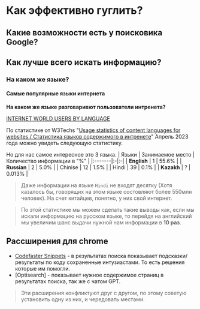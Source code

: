# Как эффективно гуглить?

## Какие возможности есть у поисковика Google?


## Как лучше всего искать информацию?


### На каком же языке?


#### Самые популярные языки интернета

**На каком же языке разговаривют пользователи интренета?**

[INTERNET WORLD USERS BY LANGUAGE](https://www.internetworldstats.com/stats7.htm) 


По статистике от W3Techs "[Usage statistics of content languages for websites / Статистика языков содержимого в интренете](https://w3techs.com/technologies/overview/content_language)" Апрель 2023 года можно увидеть следующую статистику.

Но для нас самое интересное это 3 языка. 
| Языки   | Занимаемое место | Количество информации в "%" |
|:-------|:-|:-|
| **English** | 1 | 55.6% |
| **Russian** | 2 | 5.0% |
| Chinise	| 12 | 1.5% |
| Hindi	| 39 | 0.1% |
| **Kazakh**  | ? | 0.013% |
> Даже информации на языке `Hindi` не входят десятку (Хотя казалось бы, говорящих на этом языке состовляют более 550млн человек). На счет китайцев, понятно, у них свой интернет.

> По этой статистике мы можем сделать такие выводы как, если мы искали информацию на русском языке, то перейдя на английский мы увеличим шанс выдачи нужной нам информации в **10 раз**. 



## Рассширения для chrome
- [Codefaster Snippets](https://chrome.google.com/webstore/detail/codefaster/ngmefbinfoehcmkejelffgafddimffkl) - в результатах поиска показывает подсказки/результаты по коду сохраненные интузиастами. То есть решения которые им помогли.
- [Optisearch] - показывает нужное содержимое страниц в результатах поиска, так же с чатом GPT.
> Эти расширения конфликтуют друг с другом, по этому советую установить одну из них, и чередовать местами.

